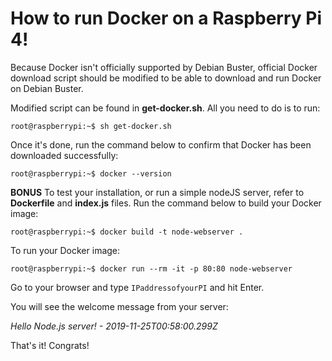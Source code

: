 # How to run Docker on a Raspberry Pi 4!

Because Docker isn't officially supported by Debian Buster, official Docker download script should be modified to be able to download and run Docker on Debian Buster. 

Modified script can be found in **get-docker.sh**.
All you need to do is to run: 

```console
root@raspberrypi:~$ sh get-docker.sh
```

Once it's done, run the command below to confirm that Docker has been downloaded successfully: 

```console
root@raspberrypi:~$ docker --version
```

**BONUS**
To test your installation, or run a simple nodeJS server, refer to  **Dockerfile** and **index.js** files. 
Run the command below to build your Docker image:

```console
root@raspberrypi:~$ docker build -t node-webserver .
```

To run your Docker image: 

```console
root@raspberrypi:~$ docker run --rm -it -p 80:80 node-webserver
```

Go to your browser and type `IPaddressofyourPI` and hit Enter. 

You will see the welcome message from your server: 

*Hello Node.js server! - 2019-11-25T00:58:00.299Z*

That's it! Congrats!

